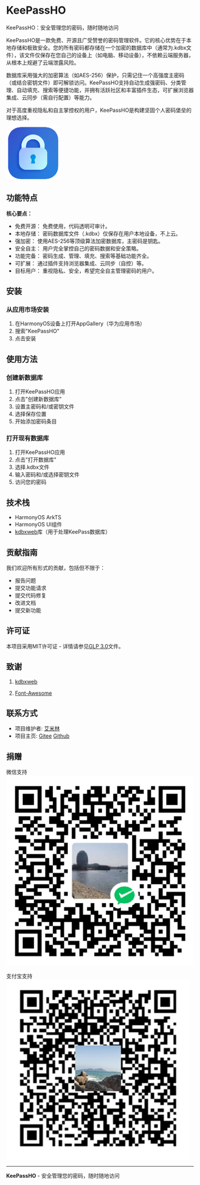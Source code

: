 # KeePassHO

KeePassHO：安全管理您的密码，随时随地访问

KeePassHO是一款免费、开源且广受赞誉的密码管理软件。它的核心优势在于本地存储和极致安全。您的所有密码都存储在一个加密的数据库中（通常为.kdbx文件），该文件仅保存在您自己的设备上（如电脑、移动设备），不依赖云端服务器，从根本上规避了云端泄露风险。

数据库采用强大的加密算法（如AES-256）保护，只需记住一个高强度主密码（或结合密钥文件）即可解锁访问。KeePassHO支持自动生成强密码、分类管理、自动填充、搜索等便捷功能，并拥有活跃社区和丰富插件生态，可扩展浏览器集成、云同步（需自行配置）等能力。

对于高度重视隐私和自主掌控权的用户，KeePassHO是构建坚固个人密码堡垒的理想选择。

![KeePassHO Logo](entry/src/main/resources/base/media/startIcon.png)

## 功能特点

**核心要点：**

- 免费开源： 免费使用，代码透明可审计。
- 本地存储： 密码数据库文件（.kdbx）仅保存在用户本地设备，不上云。
- 强加密： 使用AES-256等顶级算法加密数据库，主密码是钥匙。
- 安全自主： 用户完全掌控自己的密码数据和安全策略。
- 功能完备： 密码生成、管理、填充、搜索等基础功能齐全。
- 可扩展： 通过插件支持浏览器集成、云同步（自控）等。
- 目标用户： 重视隐私、安全，希望完全自主管理密码的用户。

## 安装

### 从应用市场安装

1. 在HarmonyOS设备上打开AppGallery（华为应用市场）
2. 搜索"KeePassHO"
3. 点击安装

## 使用方法

### 创建新数据库

1. 打开KeePassHO应用
2. 点击"创建新数据库"
3. 设置主密码和/或密钥文件
4. 选择保存位置
5. 开始添加密码条目

### 打开现有数据库

1. 打开KeePassHO应用
2. 点击"打开数据库"
3. 选择.kdbx文件
4. 输入密码和/或选择密钥文件
5. 访问您的密码


## 技术栈

- HarmonyOS ArkTS
- HarmonyOS UI组件
- [kdbxweb](https://github.com/keeweb/kdbxweb)库（用于处理KeePass数据库）

## 贡献指南

我们欢迎所有形式的贡献，包括但不限于：

- 报告问题
- 提交功能请求
- 提交代码修复
- 改进文档
- 提交新功能

## 许可证

本项目采用MIT许可证 - 详情请参见[GLP 3.0](LICENSE)文件。

## 致谢
1. [kdbxweb](https://github.com/keeweb/kdbxweb)

2. [Font-Awesome](https://github.com/FortAwesome/Font-Awesome/tree/7.x)


## 联系方式

- 项目维护者: [艾米林](mailto:aimilin@yeah.net)
- 项目主页: [Gitee](https://gitee.com/milin/kee-pass-ho/)  [Github](https://github.com/aimilin6688/KeePassHO)

## 捐赠
微信支持  
![微信支持](entry/src/main/resources/base/media/pay_wechat.png)

支付宝支持  
![支付宝支持](entry/src/main/resources/base/media/pay_ali.png)

---

**KeePassHO** - 安全管理您的密码，随时随地访问